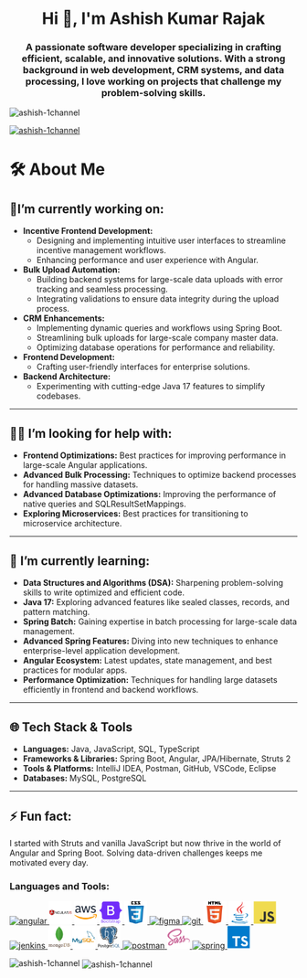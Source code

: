 <h1 align="center">Hi 👋, I'm Ashish Kumar Rajak</h1>
<h3 align="center">A passionate software developer specializing in crafting efficient, scalable, and innovative solutions. With a strong background in web development, CRM systems, and data processing, I love working on projects that challenge my problem-solving skills.</h3>

<p align="left"> <img src="https://komarev.com/ghpvc/?username=ashish-1channel&label=Profile%20views&color=0e75b6&style=flat" alt="ashish-1channel" /> </p>

<p align="left"> <a href="https://github.com/ryo-ma/github-profile-trophy"><img src="https://github-profile-trophy.vercel.app/?username=ashish-1channel" alt="ashish-1channel" /></a> </p>

<h1>🛠️ About Me</h1>
<h2>🔭I’m currently working on:</h2>
<ul>
  <li><strong>Incentive Frontend Development:</strong>
    <ul>
      <li>Designing and implementing intuitive user interfaces to streamline incentive management workflows.</li>
      <li>Enhancing performance and user experience with Angular.</li>
    </ul>
  </li>
  <li><strong>Bulk Upload Automation:</strong>
    <ul>
      <li>Building backend systems for large-scale data uploads with error tracking and seamless processing.</li>
      <li>Integrating validations to ensure data integrity during the upload process.</li>
    </ul>
  </li>
  <li><strong>CRM Enhancements:</strong>
    <ul>
      <li>Implementing dynamic queries and workflows using Spring Boot.</li>
      <li>Streamlining bulk uploads for large-scale company master data.</li>
      <li>Optimizing database operations for performance and reliability.</li>
    </ul>
  </li>
  <li><strong>Frontend Development:</strong>
    <ul>
      <li>Crafting user-friendly interfaces for enterprise solutions.</li>
    </ul>
  </li>
  <li><strong>Backend Architecture:</strong>
    <ul>
      <li>Experimenting with cutting-edge Java 17 features to simplify codebases.</li>
    </ul>
  </li>
</ul>

---

<h2>🙋‍♂️ I’m looking for help with:</h2>
<ul>
  <li><strong>Frontend Optimizations:</strong> Best practices for improving performance in large-scale Angular applications.</li>
  <li><strong>Advanced Bulk Processing:</strong> Techniques to optimize backend processes for handling massive datasets.</li>
  <li><strong>Advanced Database Optimizations:</strong> Improving the performance of native queries and SQLResultSetMappings.</li>
  <li><strong>Exploring Microservices:</strong> Best practices for transitioning to microservice architecture.</li>
</ul>

---

<h2>🌱 I’m currently learning:</h2>
<ul>
  <li><strong>Data Structures and Algorithms (DSA):</strong> Sharpening problem-solving skills to write optimized and efficient code.</li>
  <li><strong>Java 17:</strong> Exploring advanced features like sealed classes, records, and pattern matching.</li>
  <li><strong>Spring Batch:</strong> Gaining expertise in batch processing for large-scale data management.</li>
  <li><strong>Advanced Spring Features:</strong> Diving into new techniques to enhance enterprise-level application development.</li>
  <li><strong>Angular Ecosystem:</strong> Latest updates, state management, and best practices for modular apps.</li>
  <li><strong>Performance Optimization:</strong> Techniques for handling large datasets efficiently in frontend and backend workflows.</li>
</ul>

---

<h2>🌐 Tech Stack & Tools</h2>
<ul>
  <li><strong>Languages:</strong> Java, JavaScript, SQL, TypeScript</li>
  <li><strong>Frameworks & Libraries:</strong> Spring Boot, Angular, JPA/Hibernate, Struts 2</li>
  <li><strong>Tools & Platforms:</strong> IntelliJ IDEA, Postman, GitHub, VSCode, Eclipse</li>
  <li><strong>Databases:</strong> MySQL, PostgreSQL</li>
</ul>

---

<h2>⚡ Fun fact:</h2>
<p>I started with Struts and vanilla JavaScript but now thrive in the world of Angular and Spring Boot. Solving data-driven challenges keeps me motivated every day.</p>


<p align="left">
</p>

<h3 align="left">Languages and Tools:</h3>
<p align="left"> <a href="https://angular.io" target="_blank" rel="noreferrer"> <img src="https://angular.io/assets/images/logos/angular/angular.svg" alt="angular" width="40" height="40"/> </a> <a href="https://angular.io" target="_blank" rel="noreferrer"> <img src="https://raw.githubusercontent.com/devicons/devicon/master/icons/angularjs/angularjs-original-wordmark.svg" alt="angularjs" width="40" height="40"/> </a> <a href="https://aws.amazon.com" target="_blank" rel="noreferrer"> <img src="https://raw.githubusercontent.com/devicons/devicon/master/icons/amazonwebservices/amazonwebservices-original-wordmark.svg" alt="aws" width="40" height="40"/> </a> <a href="https://getbootstrap.com" target="_blank" rel="noreferrer"> <img src="https://raw.githubusercontent.com/devicons/devicon/master/icons/bootstrap/bootstrap-plain-wordmark.svg" alt="bootstrap" width="40" height="40"/> </a> <a href="https://www.w3schools.com/css/" target="_blank" rel="noreferrer"> <img src="https://raw.githubusercontent.com/devicons/devicon/master/icons/css3/css3-original-wordmark.svg" alt="css3" width="40" height="40"/> </a> <a href="https://www.figma.com/" target="_blank" rel="noreferrer"> <img src="https://www.vectorlogo.zone/logos/figma/figma-icon.svg" alt="figma" width="40" height="40"/> </a> <a href="https://git-scm.com/" target="_blank" rel="noreferrer"> <img src="https://www.vectorlogo.zone/logos/git-scm/git-scm-icon.svg" alt="git" width="40" height="40"/> </a> <a href="https://www.w3.org/html/" target="_blank" rel="noreferrer"> <img src="https://raw.githubusercontent.com/devicons/devicon/master/icons/html5/html5-original-wordmark.svg" alt="html5" width="40" height="40"/> </a> <a href="https://www.java.com" target="_blank" rel="noreferrer"> <img src="https://raw.githubusercontent.com/devicons/devicon/master/icons/java/java-original.svg" alt="java" width="40" height="40"/> </a> <a href="https://developer.mozilla.org/en-US/docs/Web/JavaScript" target="_blank" rel="noreferrer"> <img src="https://raw.githubusercontent.com/devicons/devicon/master/icons/javascript/javascript-original.svg" alt="javascript" width="40" height="40"/> </a> <a href="https://www.jenkins.io" target="_blank" rel="noreferrer"> <img src="https://www.vectorlogo.zone/logos/jenkins/jenkins-icon.svg" alt="jenkins" width="40" height="40"/> </a> <a href="https://www.mongodb.com/" target="_blank" rel="noreferrer"> <img src="https://raw.githubusercontent.com/devicons/devicon/master/icons/mongodb/mongodb-original-wordmark.svg" alt="mongodb" width="40" height="40"/> </a> <a href="https://www.mysql.com/" target="_blank" rel="noreferrer"> <img src="https://raw.githubusercontent.com/devicons/devicon/master/icons/mysql/mysql-original-wordmark.svg" alt="mysql" width="40" height="40"/> </a> <a href="https://www.postgresql.org" target="_blank" rel="noreferrer"> <img src="https://raw.githubusercontent.com/devicons/devicon/master/icons/postgresql/postgresql-original-wordmark.svg" alt="postgresql" width="40" height="40"/> </a> <a href="https://postman.com" target="_blank" rel="noreferrer"> <img src="https://www.vectorlogo.zone/logos/getpostman/getpostman-icon.svg" alt="postman" width="40" height="40"/> </a> <a href="https://sass-lang.com" target="_blank" rel="noreferrer"> <img src="https://raw.githubusercontent.com/devicons/devicon/master/icons/sass/sass-original.svg" alt="sass" width="40" height="40"/> </a> <a href="https://spring.io/" target="_blank" rel="noreferrer"> <img src="https://www.vectorlogo.zone/logos/springio/springio-icon.svg" alt="spring" width="40" height="40"/> </a> <a href="https://www.typescriptlang.org/" target="_blank" rel="noreferrer"> <img src="https://raw.githubusercontent.com/devicons/devicon/master/icons/typescript/typescript-original.svg" alt="typescript" width="40" height="40"/> </a> </p>

<p><img align="left" src="https://github-readme-stats.vercel.app/api/top-langs?username=ashish-1channel&show_icons=true&locale=en&layout=compact" alt="ashish-1channel" /></p>

<p>&nbsp;<img align="center" src="https://github-readme-stats.vercel.app/api?username=ashish-1channel&show_icons=true&locale=en" alt="ashish-1channel" /></p>

